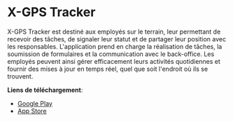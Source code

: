 # X-GPS Tracker

X-GPS Tracker est destiné aux employés sur le terrain, leur permettant de recevoir des tâches, de signaler leur statut et de partager leur position avec les responsables. L'application prend en charge la réalisation de tâches, la soumission de formulaires et la communication avec le back-office. Les employés peuvent ainsi gérer efficacement leurs activités quotidiennes et fournir des mises à jour en temps réel, quel que soit l'endroit où ils se trouvent.

**Liens de téléchargement**:

- [Google Play](https://play.google.com/store/apps/details?id=com.navixy.xgps.tracker)
- [App Store](https://apps.apple.com/app/x-gps-tracker/id1612047534)